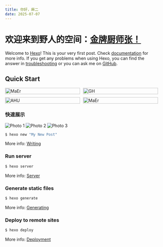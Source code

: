 ```yaml
---
title: 你好，麻二
date: 2025-07-07
---
```


# 欢迎来到野人的空间：[金牌厨师张！](https://space.bilibili.com/485306286?spm_id_from=333.1387.follow.user_card.click)
Welcome to [Hexo](https://hexo.io/)! This is your very first post. Check [documentation](https://hexo.io/docs/) for more info. If you get any problems when using Hexo, you can find the answer in [troubleshooting](https://hexo.io/docs/troubleshooting.html) or you can ask me on [GitHub](https://github.com/hexojs/hexo/issues).

## Quick Start

<div class="photo-gallery" style="display: flex; flex-wrap: wrap; gap: 10px;">
    <div class="photo-item" style="flex: 0 0 calc(50% - 5px);">
        <img src="/img/MaEr.png" alt="MaEr" style="width: 100%; height: auto;" />
    </div>
    <div class="photo-item" style="flex: 0 0 calc(50% - 5px);">
        <img src="/img/GH.JPG" alt="GH" style="width: 100%; height: auto;" />
    </div>
    <div class="photo-item" style="flex: 0 0 calc(50% - 5px);">
        <img src="/img/AHU.JPG" alt="AHU" style="width: 100%; height: auto;" />
    </div>
    <div class="photo-item" style="flex: 0 0 calc(50% - 5px);">
        <img src="/img/MaEr.png" alt="MaEr" style="width: 100%; height: auto;" />
    </div>
</div>

### 快速展示
<div class="gallery">
    <img src="/img/MaEr.png" alt="Photo 1">
    <img src="/img/AHU.JPG" alt="Photo 2">
    <img src="/img/GH.JPG" alt="Photo 3">
</div>

``` bash
$ hexo new "My New Post"
```

More info: [Writing](https://hexo.io/docs/writing.html)

### Run server

``` bash
$ hexo server
```

More info: [Server](https://hexo.io/docs/server.html)

### Generate static files

``` bash
$ hexo generate
```

More info: [Generating](https://hexo.io/docs/generating.html)

### Deploy to remote sites

``` bash
$ hexo deploy
```

More info: [Deployment](https://hexo.io/docs/one-command-deployment.html)
